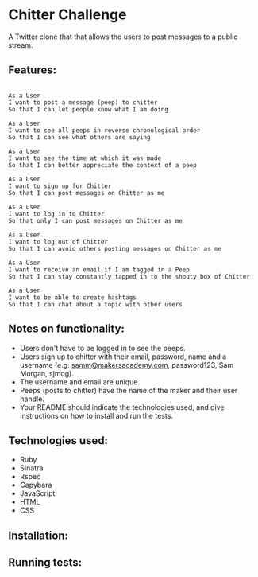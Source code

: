 Chitter Challenge
=================

A Twitter clone that that allows the users to post messages to a public stream.


Features:
-------

```

As a User
I want to post a message (peep) to chitter
So that I can let people know what I am doing

As a User
I want to see all peeps in reverse chronological order
So that I can see what others are saying  

As a User
I want to see the time at which it was made
So that I can better appreciate the context of a peep

As a User
I want to sign up for Chitter
So that I can post messages on Chitter as me

As a User
I want to log in to Chitter
So that only I can post messages on Chitter as me

As a User
I want to log out of Chitter
So that I can avoid others posting messages on Chitter as me

As a User
I want to receive an email if I am tagged in a Peep
So that I can stay constantly tapped in to the shouty box of Chitter

As a User
I want to be able to create hashtags
So that I can chat about a topic with other users

```

Notes on functionality:
------

* Users don't have to be logged in to see the peeps.
* Users sign up to chitter with their email, password, name and a username (e.g. samm@makersacademy.com, password123, Sam Morgan, sjmog).
* The username and email are unique.
* Peeps (posts to chitter) have the name of the maker and their user handle.
* Your README should indicate the technologies used, and give instructions on how to install and run the tests.



Technologies used:
-------

* Ruby
* Sinatra
* Rspec
* Capybara
* JavaScript
* HTML
* CSS


Installation:
-------


Running tests:
-------
